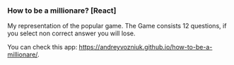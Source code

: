 ### How to be a millionare? [React]

My representation of the popular game. The Game consists 12 questions, if you select non correct answer you will lose.

You can check this app: https://andreyvozniuk.github.io/how-to-be-a-millionare/.